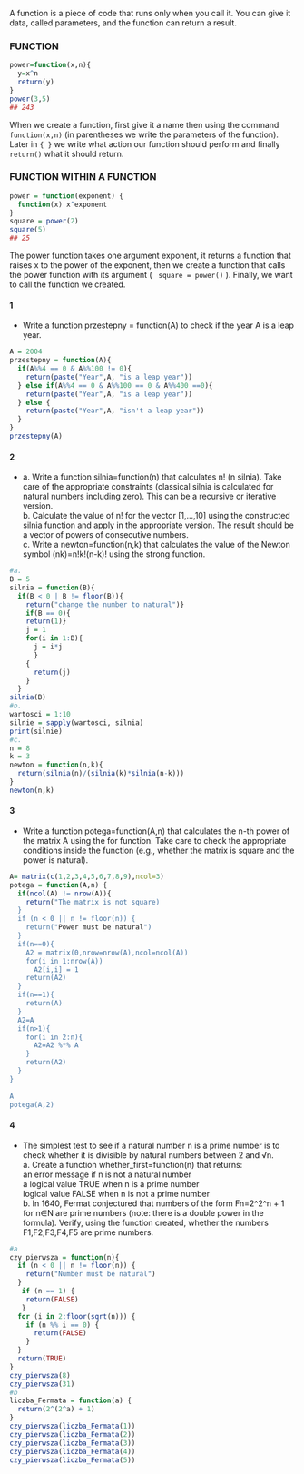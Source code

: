 A function is a piece of code that runs only when you call it. You can give it data, called parameters, and the function can return a result.
### FUNCTION
````r
power=function(x,n){ 
  y=x^n
  return(y)
}
power(3,5)
## 243
````
When we create a function, first give it a name then using the command ```` function(x,n) ```` (in parentheses we write the parameters of the function). 
Later in ```` { } ```` we write what action our function should perform and finally ```` return() ```` what it should return.  

### FUNCTION WITHIN A FUNCTION 
````r
power = function(exponent) {      
  function(x) x^exponent            
}
square = power(2)                  
square(5)
## 25
````
The power function takes one argument exponent, it returns a function that raises x to the power of the exponent, 
then we create a function that calls the power function with its argument ( ```` square = power()```` ). Finally, we want to call the function we created.

#### 1
- Write a function przestepny = function(A) to check if the year A is a leap year.
```` r
A = 2004
przestepny = function(A){
  if(A%%4 == 0 & A%%100 != 0){
    return(paste("Year",A, "is a leap year"))
  } else if(A%%4 == 0 & A%%100 == 0 & A%%400 ==0){
    return(paste("Year",A, "is a leap year"))
  } else {
    return(paste("Year",A, "isn't a leap year"))
  }
}
przestepny(A)
````
#### 2
- a. Write a function silnia=function(n) that calculates n!
 (n silnia). Take care of the appropriate constraints (classical silnia is calculated for natural numbers including zero). This can be a recursive or iterative version. <br>
 b. Calculate the value of n! for the vector [1,...,10] using the constructed silnia function and apply in the appropriate version. The result should be a vector of powers of consecutive numbers.<br>
c. Write a newton=function(n,k) that calculates the value of the Newton symbol (nk)=n!k!(n-k)! using the strong function.
````r
#a.
B = 5
silnia = function(B){
  if(B < 0 | B != floor(B)){
    return("change the number to natural")}
    if(B == 0){
    return(1)}
    j = 1
    for(i in 1:B){
      j = i*j
      } 
    {
      return(j)
    }        
  }
silnia(B)
#b.
wartosci = 1:10
silnie = sapply(wartosci, silnia)
print(silnie)
#c.
n = 8
k = 3
newton = function(n,k){
  return(silnia(n)/(silnia(k)*silnia(n-k)))
}
newton(n,k)
````
#### 3
- Write a function potega=function(A,n) that calculates the n-th power of the matrix A using the for function.
  Take care to check the appropriate conditions inside the function (e.g., whether the matrix is square and the power is natural).
````r
A= matrix(c(1,2,3,4,5,6,7,8,9),ncol=3)
potega = function(A,n) {
  if(ncol(A) != nrow(A)){
    return("The matrix is not square)
  }
  if (n < 0 || n != floor(n)) {
    return("Power must be natural")
  }
  if(n==0){
    A2 = matrix(0,nrow=nrow(A),ncol=ncol(A))
    for(i in 1:nrow(A))
      A2[i,i] = 1
    return(A2)
  }
  if(n==1){
    return(A)
  }
  A2=A
  if(n>1){
    for(i in 2:n){
      A2=A2 %*% A
    }
    return(A2)
  }
}
  
A
potega(A,2)
````
#### 4
- The simplest test to see if a natural number n is a prime number is to check whether it is divisible by natural numbers between 2 and √n. <br>
a. Create a function whether_first=function(n) that returns: <br>
  an error message if n is not a natural number <br>
  a logical value TRUE when n is a prime number <br>
  logical value FALSE when n is not a prime number <br>
b. In 1640, Fermat conjectured that numbers of the form Fn=2^2^n + 1 for n∈N
 are prime numbers (note: there is a double power in the formula). Verify, using the function created, whether the numbers F1,F2,F3,F4,F5
 are prime numbers.
````r
#a
czy_pierwsza = function(n){
  if (n < 0 || n != floor(n)) {
    return("Number must be natural")
  }
   if (n == 1) {
    return(FALSE)
   }
  for (i in 2:floor(sqrt(n))) {
    if (n %% i == 0) {
      return(FALSE)
    }
  }
  return(TRUE)
}
czy_pierwsza(8)
czy_pierwsza(31)
#b
liczba_Fermata = function(a) {
  return(2^(2^a) + 1)
}
czy_pierwsza(liczba_Fermata(1)) 
czy_pierwsza(liczba_Fermata(2)) 
czy_pierwsza(liczba_Fermata(3)) 
czy_pierwsza(liczba_Fermata(4)) 
czy_pierwsza(liczba_Fermata(5))
````

